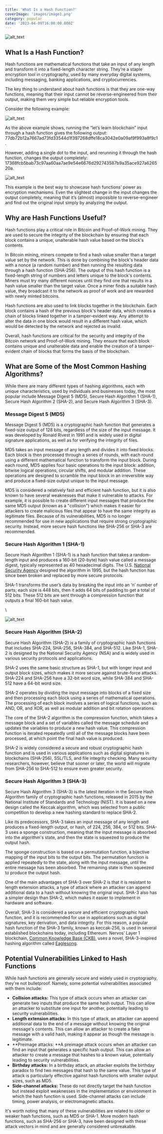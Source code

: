 ```yaml
---
title: 'What Is a Hash Function?'
coverImage: 'images/image1.png'
category: popular
date: '2023-04-09T16:00:00.000Z'
---
```



![alt_text](images/image5.png "image_tooltip")



## What Is a Hash Function?

Hash functions are mathematical functions that take an input of any length and transform it into a fixed-length character string. They’re a staple encryption tool in cryptography, used by many everyday digital systems, including messaging, banking applications, and cryptocurrencies.

The key thing to understand about hash functions is that they are one-way functions, meaning that their input cannot be reverse-engineered from their output, making them very simple but reliable encryption tools.

Consider the following example:


![alt_text](images/image2.png "image_tooltip")


As the above example shows, running the “let’s learn blockchain” input through a hash function gives the following output: 77db72b12a7667ad73fd33544d1f397268dffe18ca3042e0a09af9f993a8f9c1. 

However, adding a single dot to the input, and rerunning it through the hash function, changes the output completely: 17368fcb5bab73c97aa60aa7ae9e54e6676d292743587b9a35ace927a626520a.



![alt_text](images/image3.png "image_tooltip")


This example is the best way to showcase hash functions’ power as encryption mechanisms. Even the slightest change in the input changes the output completely, meaning that it’s (almost) impossible to reverse-engineer and find out the original input simply by analyzing the output.


## Why are Hash Functions Useful?

Hash functions play a critical role in Bitcoin and Proof-of-Work mining. They are used to secure the integrity of the blockchain by ensuring that each block contains a unique, unalterable hash value based on the block's contents.

In Bitcoin mining, miners compete to find a hash value smaller than a target value set by the network. This is done by combining the block's header data with a nonce (a random number) and then running the resulting data through a hash function (SHA-256). The output of this hash function is a fixed-length string of numbers and letters unique to the block's contents. Miners must try many different nonces until they find one that results in a hash value smaller than the target value. Once a miner finds a suitable hash value, they broadcast it to the network as proof of work and are rewarded with newly minted bitcoins.

Hash functions are also used to link blocks together in the blockchain. Each block contains a hash of the previous block's header data, which creates a chain of blocks linked together in a tamper-evident way. Any attempt to alter the data in one block would result in a different hash value, which would be detected by the network and rejected as invalid.

Overall, hash functions are critical for the security and integrity of the Bitcoin network and Proof-of-Work mining. They ensure that each block contains unique and unalterable data and enable the creation of a tamper-evident chain of blocks that forms the basis of the blockchain.


## What are Some of the Most Common Hashing Algorithms?

While there are many different types of hashing algorithms, each with unique characteristics, used by individuals and businesses today, the most popular include Message Digest 5 (MD5), Secure Hash Algorithm 1 (SHA-1), Secure Hash Algorithm 2 (SHA-2), and Secure Hash Algorithm 3 (SHA-3).


### Message Digest 5 (MD5)

Message Digest 5 (MD5) is a cryptographic hash function that generates a fixed-size output of 128 bits, regardless of the size of the input message. It was developed by Ronald Rivest in 1991 and is widely used in digital signature applications, as well as for verifying the integrity of files.

MD5 takes an input message of any length and divides it into fixed blocks. Each block is then processed through a series of rounds, with each round using a different mathematical function to transform the input block. During each round, MD5 applies four basic operations to the input block: addition, bitwise logical operations, circular shifts, and modular addition. These operations are designed to scramble the input block in an irreversible way and produce a fixed-size output unique to the input message.

MD5 is considered a relatively fast and efficient hash function, but it is also known to have several weaknesses that make it vulnerable to attacks. For example, it is possible to create different input messages that produce the same MD5 output (known as a "collision") which makes it easier for attackers to create malicious files that appear to have the same integrity as legitimate files. Because of its vulnerabilities, MD5 is no longer recommended for use in new applications that require strong cryptographic security. Instead, more secure hash functions like SHA-256 or SHA-3 are recommended.


### Secure Hash Algorithm 1 (SHA-1)

Secure Hash Algorithm 1 (SHA-1) is a hash function that takes a random-length input and produces a 160-bit (20-byte) hash value called a message digest, typically represented as 40 hexadecimal digits. The U.S. [National Security Agency](https://en.wikipedia.org/wiki/National_Security_Agency) designed the algorithm in 1995, but the hash function has since been broken and replaced by more secure protocols.

SHA-1 transforms the user’s data by breaking the input into an ‘n’ number of parts; each size is 448 bits, then it adds 64 bits of padding to get a total of 512 bits. These 512 bits are sent through a compression function that outputs a final 160-bit hash value.

 \

![alt_text](images/image4.png "image_tooltip")



### Secure Hash Algorithm (SHA-2)

Secure Hash Algorithm (SHA-2) is a family of cryptographic hash functions that includes SHA-224, SHA-256, SHA-384, and SHA-512. Like SHA-1, SHA-2 is designed by the National Security Agency (NSA) and is widely used in various security protocols and applications.

SHA-2 uses the same basic structure as SHA-1, but with longer input and output block sizes, which makes it more secure against brute-force attacks. SHA-224 and SHA-256 have a 32-bit word size, while SHA-384 and SHA-512 have a 64-bit word size.

SHA-2 operates by dividing the input message into blocks of a fixed size and then processing each block using a series of mathematical operations. The processing of each block involves a series of logical functions, such as AND, OR, and XOR, as well as modular addition and bit rotation operations.

The core of the SHA-2 algorithm is the compression function, which takes a message block and a set of variables called the message schedule and updates the variables to produce a new hash value. This compression function is iterated repeatedly until all of the message blocks have been processed, at which point the final hash value is produced.

SHA-2 is widely considered a secure and robust cryptographic hash function and is used in various applications such as digital signatures in blockchains (SHA-256), SSL/TLS, and file integrity checking. Many security researchers, however, believe that sooner or later, the world will migrate from SHA-256 to SHA-512 to ensure even greater security.


### Secure Hash Algorithm 3 (SHA-3)

Secure Hash Algorithm 3 (SHA-3) is the latest iteration in the Secure Hash Algorithm family of cryptographic hash functions, released in 2015 by the National Institute of Standards and Technology (NIST). It is based on a new design called the Keccak algorithm, which was selected from a public competition to develop a new hashing standard to replace SHA-2.

Like its predecessors, SHA-3 takes an input message of any length and produces a fixed-length output, or hash, of 224, 256, 384, or 512 bits. SHA-3 uses a sponge construction, meaning that the input message is absorbed into the algorithm's state, and then the state is squeezed to produce the output hash.

The sponge construction is based on a permutation function, a bijective mapping of the input bits to the output bits. The permutation function is applied repeatedly to the state, along with the input message, until the entire message has been absorbed. The remaining state is then squeezed to produce the output hash.

One of the main advantages of SHA-3 over SHA-2 is that it is resistant to length extension attacks, a type of attack where an attacker can append additional data to a hash without knowing the original input. SHA-3 also has a simpler design than SHA-2, which makes it easier to implement in hardware and software.

Overall, SHA-3 is considered a secure and efficient cryptographic hash function, and it is recommended for use in applications such as digital signatures, key derivation, and data integrity. For this reason, a popular hash function of the SHA-3 family, known as keccak-256, is used in several established blockchains today, including Ethereum. Nervos’ Layer 1 blockchain, [Common Knowledge Base (CKB)](https://medium.com/nervosnetwork/nervos-ckb-in-a-nutshell-7a4ac8f99e0e), uses a novel, SHA-3-inspired hashing algorithm called [Eaglesong](https://medium.com/nervosnetwork/the-proof-of-work-function-of-nervos-ckb-3cc8364464d9).


## Potential Vulnerabilities Linked to Hash Functions

While hash functions are generally secure and widely used in cryptography, they're not bulletproof. Namely, some potential vulnerabilities associated with them include: 



* **Collision attacks:** This type of attack occurs when an attacker can generate two inputs that produce the same hash output. This can allow an attacker to substitute one input for another, potentially leading to security vulnerabilities.
* **Length extension attacks:** In this type of attack, an attacker can append additional data to the end of a message without knowing the original message's contents. This can allow an attacker to create a fake message with a valid hash, making it appear as though the message is legitimate.
* **Preimage attacks: **A preimage attack occurs when an attacker can find an input that generates a specific hash output. This can allow an attacker to create a message that hashes to a known value, potentially leading to security vulnerabilities.
* **Birthday attacks:** In a birthday attack, an attacker exploits the birthday paradox to find two messages that hash to the same value. This type of attack is particularly effective against hash functions with smaller output sizes, such as MD5.
* **Side-channel attacks:** These do not directly target the hash function but instead exploit weaknesses in the implementation or environment in which the hash function is used. Side-channel attacks can include timing, power analysis, or electromagnetic attacks.

It's worth noting that many of these vulnerabilities are related to older or weaker hash functions, such as MD5 or SHA-1. More modern hash functions, such as SHA-256 or SHA-3, have been designed with these attack vectors in mind and are generally considered unbreakable.